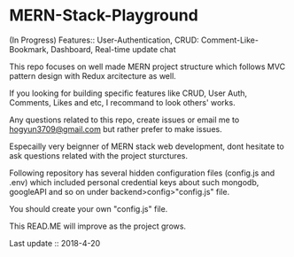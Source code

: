 # MERN-Stack-Playground
(In Progress) Features:: User-Authentication, CRUD: Comment-Like-Bookmark, Dashboard, Real-time update chat

This repo focuses on well made MERN project structure which follows MVC pattern design with Redux arcitecture as well.

If you looking for building specific features like CRUD, User Auth, Comments, Likes and etc, I recommand to look others' works.

Any questions related to this repo, create issues or email me to hogyun3709@gmail.com but rather prefer to make issues.

Especailly very beignner of MERN stack web development, dont hesitate to ask questions related with the project sturctures.

Following repository has several hidden configuration files (config.js and .env) which included personal credential keys about such mongodb, googleAPI and so on under backend>config>"config.js" file.

You should create your own "config.js" file.

This READ.ME will improve as the project grows.

Last update :: 2018-4-20

